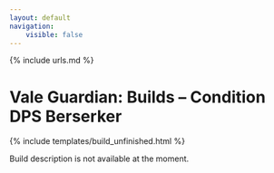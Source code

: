 ```yaml
---
layout: default
navigation:
    visible: false
---
```

{% include urls.md %}

# Vale Guardian: Builds &ndash; Condition DPS Berserker
{% include templates/build_unfinished.html %}

Build description is not available at the moment.
